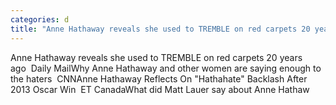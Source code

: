 ```yaml
---
categories: d
title: "Anne Hathaway reveals she used to TREMBLE on red carpets 20 years ago  Daily Mail"
---
```

Anne Hathaway reveals she used to TREMBLE on red carpets 20 years ago&nbsp;&nbsp;Daily MailWhy Anne Hathaway and other women are saying enough to the haters&nbsp;&nbsp;CNNAnne Hathaway Reflects On "Hathahate" Backlash After 2013 Oscar Win&nbsp;&nbsp;ET CanadaWhat did Matt Lauer say about Anne Hathaw